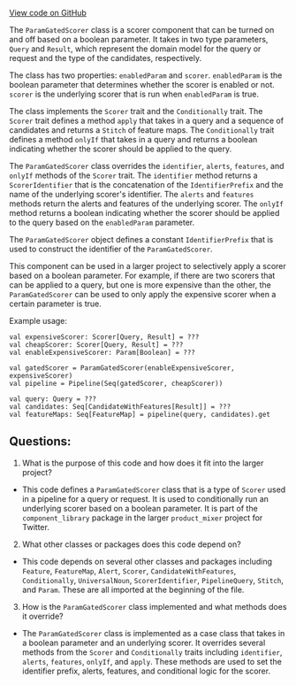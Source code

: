 [View code on GitHub](https://github.com/misbahsy/the-algorithm/product-mixer/component-library/src/main/scala/com/twitter/product_mixer/component_library/scorer/param_gated/ParamGatedScorer.scala)

The `ParamGatedScorer` class is a scorer component that can be turned on and off based on a boolean parameter. It takes in two type parameters, `Query` and `Result`, which represent the domain model for the query or request and the type of the candidates, respectively. 

The class has two properties: `enabledParam` and `scorer`. `enabledParam` is the boolean parameter that determines whether the scorer is enabled or not. `scorer` is the underlying scorer that is run when `enabledParam` is true. 

The class implements the `Scorer` trait and the `Conditionally` trait. The `Scorer` trait defines a method `apply` that takes in a query and a sequence of candidates and returns a `Stitch` of feature maps. The `Conditionally` trait defines a method `onlyIf` that takes in a query and returns a boolean indicating whether the scorer should be applied to the query. 

The `ParamGatedScorer` class overrides the `identifier`, `alerts`, `features`, and `onlyIf` methods of the `Scorer` trait. The `identifier` method returns a `ScorerIdentifier` that is the concatenation of the `IdentifierPrefix` and the name of the underlying scorer's identifier. The `alerts` and `features` methods return the alerts and features of the underlying scorer. The `onlyIf` method returns a boolean indicating whether the scorer should be applied to the query based on the `enabledParam` parameter. 

The `ParamGatedScorer` object defines a constant `IdentifierPrefix` that is used to construct the identifier of the `ParamGatedScorer`. 

This component can be used in a larger project to selectively apply a scorer based on a boolean parameter. For example, if there are two scorers that can be applied to a query, but one is more expensive than the other, the `ParamGatedScorer` can be used to only apply the expensive scorer when a certain parameter is true. 

Example usage:

```
val expensiveScorer: Scorer[Query, Result] = ???
val cheapScorer: Scorer[Query, Result] = ???
val enableExpensiveScorer: Param[Boolean] = ???

val gatedScorer = ParamGatedScorer(enableExpensiveScorer, expensiveScorer)
val pipeline = Pipeline(Seq(gatedScorer, cheapScorer))

val query: Query = ???
val candidates: Seq[CandidateWithFeatures[Result]] = ???
val featureMaps: Seq[FeatureMap] = pipeline(query, candidates).get
```
## Questions: 
 1. What is the purpose of this code and how does it fit into the larger project? 
- This code defines a `ParamGatedScorer` class that is a type of `Scorer` used in a pipeline for a query or request. It is used to conditionally run an underlying scorer based on a boolean parameter. It is part of the `component_library` package in the larger `product_mixer` project for Twitter.

2. What other classes or packages does this code depend on? 
- This code depends on several other classes and packages including `Feature`, `FeatureMap`, `Alert`, `Scorer`, `CandidateWithFeatures`, `Conditionally`, `UniversalNoun`, `ScorerIdentifier`, `PipelineQuery`, `Stitch`, and `Param`. These are all imported at the beginning of the file.

3. How is the `ParamGatedScorer` class implemented and what methods does it override? 
- The `ParamGatedScorer` class is implemented as a case class that takes in a boolean parameter and an underlying scorer. It overrides several methods from the `Scorer` and `Conditionally` traits including `identifier`, `alerts`, `features`, `onlyIf`, and `apply`. These methods are used to set the identifier prefix, alerts, features, and conditional logic for the scorer.